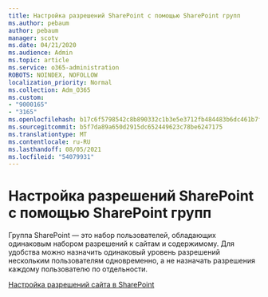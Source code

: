 ```yaml
---
title: Настройка разрешений SharePoint с помощью SharePoint групп
ms.author: pebaum
author: pebaum
manager: scotv
ms.date: 04/21/2020
ms.audience: Admin
ms.topic: article
ms.service: o365-administration
ROBOTS: NOINDEX, NOFOLLOW
localization_priority: Normal
ms.collection: Adm_O365
ms.custom:
- "9000165"
- "3165"
ms.openlocfilehash: b17c6f5798542c8b890332c1b3e5e3712fb484483b6dc461b7fa9fbcc757106d
ms.sourcegitcommit: b5f7da89a650d2915dc652449623c78be6247175
ms.translationtype: MT
ms.contentlocale: ru-RU
ms.lasthandoff: 08/05/2021
ms.locfileid: "54079931"
---
```

# <a name="how-to-customize-sharepoint-site-permissions-via-sharepoint-groups"></a>Настройка разрешений SharePoint с помощью SharePoint групп 

Группа SharePoint — это набор пользователей, обладающих одинаковым набором разрешений к сайтам и содержимому. Для удобства можно назначить одинаковый уровень разрешений нескольким пользователям одновременно, а не назначать разрешения каждому пользователю по отдельности.

[Настройка разрешений сайта в SharePoint](https://docs.microsoft.com/sharepoint/customize-sharepoint-site-permissions)